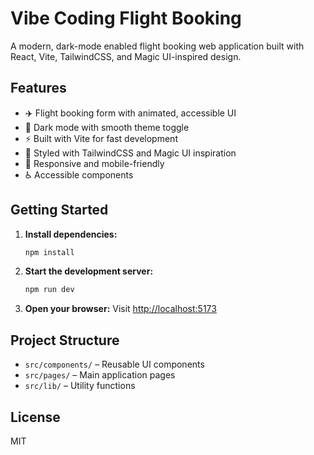 # Vibe Coding Flight Booking

A modern, dark-mode enabled flight booking web application built with React, Vite, TailwindCSS, and Magic UI-inspired design.

## Features

-   ✈️ Flight booking form with animated, accessible UI
-   🌙 Dark mode with smooth theme toggle
-   ⚡️ Built with Vite for fast development
-   🎨 Styled with TailwindCSS and Magic UI inspiration
-   📱 Responsive and mobile-friendly
-   ♿️ Accessible components

## Getting Started

1. **Install dependencies:**
    ```sh
    npm install
    ```
2. **Start the development server:**
    ```sh
    npm run dev
    ```
3. **Open your browser:**
   Visit [http://localhost:5173](http://localhost:5173)

## Project Structure

-   `src/components/` – Reusable UI components
-   `src/pages/` – Main application pages
-   `src/lib/` – Utility functions

## License

MIT

